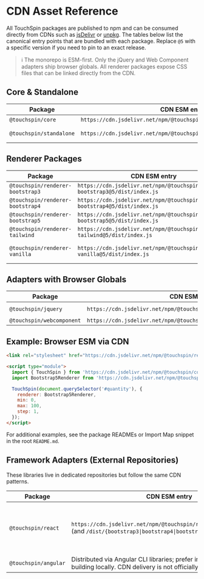 # CDN Asset Reference

All TouchSpin packages are published to npm and can be consumed directly from CDNs such as [jsDelivr](https://www.jsdelivr.com/package/npm/@touchspin/core) or [unpkg](https://unpkg.com/@touchspin/core/). The tables below list the canonical entry points that are bundled with each package. Replace `@5` with a specific version if you need to pin to an exact release.

> ℹ️  The monorepo is ESM-first. Only the jQuery and Web Component adapters ship browser globals. All renderer packages expose CSS files that can be linked directly from the CDN.

## Core & Standalone

| Package | CDN ESM entry | Notes |
|---------|---------------|-------|
| `@touchspin/core` | `https://cdn.jsdelivr.net/npm/@touchspin/core@5/dist/index.js` | Framework-agnostic API. Import renderers separately. |
| `@touchspin/standalone` | `https://cdn.jsdelivr.net/npm/@touchspin/standalone@5/dist/index.js` | Provides `mount` helpers; per-renderer entries are available at `/dist/{bootstrap3\|bootstrap4\|bootstrap5\|tailwind\|vanilla}.js`. |

## Renderer Packages

| Package | CDN ESM entry | CDN CSS |
|---------|---------------|---------|
| `@touchspin/renderer-bootstrap3` | `https://cdn.jsdelivr.net/npm/@touchspin/renderer-bootstrap3@5/dist/index.js` | `https://cdn.jsdelivr.net/npm/@touchspin/renderer-bootstrap3@5/dist/touchspin-bootstrap3.css` |
| `@touchspin/renderer-bootstrap4` | `https://cdn.jsdelivr.net/npm/@touchspin/renderer-bootstrap4@5/dist/index.js` | `https://cdn.jsdelivr.net/npm/@touchspin/renderer-bootstrap4@5/dist/touchspin-bootstrap4.css` |
| `@touchspin/renderer-bootstrap5` | `https://cdn.jsdelivr.net/npm/@touchspin/renderer-bootstrap5@5/dist/index.js` | `https://cdn.jsdelivr.net/npm/@touchspin/renderer-bootstrap5@5/dist/touchspin-bootstrap5.css` |
| `@touchspin/renderer-tailwind` | `https://cdn.jsdelivr.net/npm/@touchspin/renderer-tailwind@5/dist/index.js` | `https://cdn.jsdelivr.net/npm/@touchspin/renderer-tailwind@5/dist/touchspin-tailwind.css` |
| `@touchspin/renderer-vanilla` | `https://cdn.jsdelivr.net/npm/@touchspin/renderer-vanilla@5/dist/index.js` | `https://cdn.jsdelivr.net/npm/@touchspin/renderer-vanilla@5/dist/touchspin-vanilla.css` (theme at `dist/themes/vanilla.css`) |

## Adapters with Browser Globals

| Package | CDN ESM entry | UMD bundles |
|---------|---------------|-------------|
| `@touchspin/jquery` | `https://cdn.jsdelivr.net/npm/@touchspin/jquery@5/dist/index.js` | `https://cdn.jsdelivr.net/npm/@touchspin/jquery@5/dist/umd/jquery.touchspin-{bootstrap3\|bootstrap4\|bootstrap5\|tailwind\|vanilla}.umd.js` |
| `@touchspin/webcomponent` | `https://cdn.jsdelivr.net/npm/@touchspin/webcomponent@5/dist/index.js` | `https://cdn.jsdelivr.net/npm/@touchspin/webcomponent@5/dist/umd/{bootstrap3\|bootstrap4\|bootstrap5\|tailwind\|vanilla}.touchspin.umd.js` |

## Example: Browser ESM via CDN

```html
<link rel="stylesheet" href="https://cdn.jsdelivr.net/npm/@touchspin/renderer-bootstrap5@5/dist/touchspin-bootstrap5.css">

<script type="module">
  import { TouchSpin } from 'https://cdn.jsdelivr.net/npm/@touchspin/core@5/dist/index.js';
  import Bootstrap5Renderer from 'https://cdn.jsdelivr.net/npm/@touchspin/renderer-bootstrap5@5/dist/index.js';

  TouchSpin(document.querySelector('#quantity'), {
    renderer: Bootstrap5Renderer,
    min: 0,
    max: 100,
    step: 1,
  });
</script>
```

For additional examples, see the package READMEs or Import Map snippet in the root `README.md`.

## Framework Adapters (External Repositories)

These libraries live in dedicated repositories but follow the same CDN patterns.

| Package | CDN ESM entry | Notes |
|---------|---------------|-------|
| `@touchspin/react` | `https://cdn.jsdelivr.net/npm/@touchspin/react@0/dist/vanilla.js` (and `/dist/{bootstrap3\|bootstrap4\|bootstrap5\|tailwind}.js`) | Published from [`touchspin-react`](https://github.com/istvan-ujjmeszaros/touchspin-react). Use ESM imports inside `<script type="module">` blocks. |
| `@touchspin/angular` | Distributed via Angular CLI libraries; prefer installing from npm and building locally. CDN delivery is not officially supported. |
